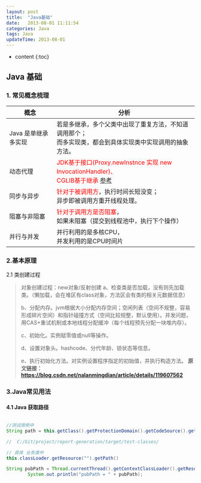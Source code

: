 ```yaml
---
layout: post
title:  "Java基础"
date:   2013-08-01 11:11:54
categories: Java
tags: Java
updateTime: 2013-08-01 
---
```


* content
{:toc}
## Java 基础

### 1. 常见概念梳理

| 概念                | 分析                                                         |
| ------------------- | ------------------------------------------------------------ |
| Java 是单继承多实现 | 若是多继承，多个父类中出现了重复方法，不知道调用那个；<br/>而多实现类，都会到具体实现类中实现调用的抽象方法。 |
| 动态代理            | <font color='red'>JDK基于接口(Proxy.newInstnce 实现 new InvocationHandler)、<br/>CGLIB基于继承</font> [参考](https://www.cnblogs.com/wenxiangchen/p/12689713.html) |
| 同步与异步          | <font color='red'>针对于被调用方</font>，执行时间长短没变；<br/>异步即被调用方重开线程处理。 |
| 阻塞与非阻塞        | <font color='red'>针对于调用方是否阻塞</font>，<br/>如果未阻塞（提交到线程池中，执行下个操作） |
| 并行与并发          | 并行利用的是多核CPU，<br/>并发利用的是CPU时间片              |



### 2.基本原理

2.1 类创建过程

> 对象创建过程：new对象/反射创建
> a、检查类是否加载，没有则先加载类。（懒加载，会在堆区有class对象，方法区会有类的相关元数据信息）
>
> b、分配内存。jvm根据大小分配内存空间；空闲列表（空间不规整，容易形成碎片空间）和指针碰撞方式（空间比较规整，默认使用）。并发问题，用CAS+重试机制或本地线程分配缓冲（每个线程预先分配一块堆内存）。
>
> c、初始化。实例赋零值或null等操作。
>
> d、设置对象头。hashcode、分代年龄、锁状态等信息。
>
> e、执行初始化方法。对实例设置程序指定的初始值，并执行构造方法。
> **原文链接：https://blog.csdn.net/nalanmingdian/article/details/119607562**

### 3.Java常见用法

#### 4.1 Java 获取路径

```java

//测试用例中
String path = this.getClass().getProtectionDomain().getCodeSource().getLocation().getPath();

//  C:/Git/project/report-generation/target/test-classes/

// 具体 业务类中
this.classLoader.getResource("").getPath()

String pubPath = Thread.currentThread().getContextClassLoader().getResource("/").getPath();
        System.out.println("pubPath = " + pubPath);

```


